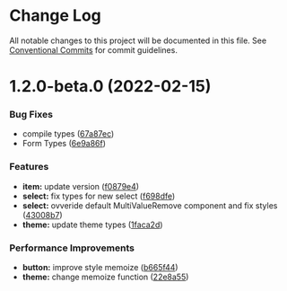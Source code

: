 # Change Log

All notable changes to this project will be documented in this file.
See [Conventional Commits](https://conventionalcommits.org) for commit guidelines.

# 1.2.0-beta.0 (2022-02-15)


### Bug Fixes

* compile types ([67a87ec](https://github.com/xcritical-software/xc-front-kit/commit/67a87ecdec159e9f613a0836ee4189c508ef7f7e))
* Form Types ([6e9a86f](https://github.com/xcritical-software/xc-front-kit/commit/6e9a86f9d52b94882329d0de99b894886f332942))


### Features

* **item:** update version ([f0879e4](https://github.com/xcritical-software/xc-front-kit/commit/f0879e4b13b5d817627495d94b8f4a2269e2092e))
* **select:** fix types for new select ([f698dfe](https://github.com/xcritical-software/xc-front-kit/commit/f698dfeeda4cb08eb6e2f297d41cbcf70585de20))
* **select:** ovveride default MultiValueRemove component and fix styles ([43008b7](https://github.com/xcritical-software/xc-front-kit/commit/43008b7756cf6066f9e6c756036df8efae07c479))
* **theme:** update theme types ([1faca2d](https://github.com/xcritical-software/xc-front-kit/commit/1faca2d8bc5509d833b28b4c1907131779771beb))


### Performance Improvements

* **button:** improve style memoize ([b665f44](https://github.com/xcritical-software/xc-front-kit/commit/b665f447082a1a8f4ff2b8ba1f197028e96e51ce))
* **theme:** change memoize function ([22e8a55](https://github.com/xcritical-software/xc-front-kit/commit/22e8a55d481d04cd9510ab3b5bea3e10f36afcea))
